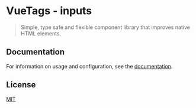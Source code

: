 # VueTags - inputs

> Simple, type safe and flexible component library that improves native HTML elements.

## Documentation

For information on usage and configuration, see the [documentation](https://github.com/vuetags/vuetags).

## License

[MIT](http://opensource.org/licenses/MIT)
